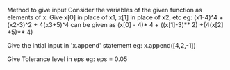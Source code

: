 Method to give input
Consider the variables of the given function as elements of x. Give x[0] in place of x1, x[1] in place of x2, etc
eg: (x1-4)^4 + (x2-3)^2 + 4(x3+5)^4 can be given as (x[0] - 4)* 4 + ((x[1]-3)** 2) +(4(x[2] +5)** 4)

Give the intial input in 'x.append' statement
eg: x.append([4,2,-1])

Give Tolerance level in eps
eg: eps = 0.05
